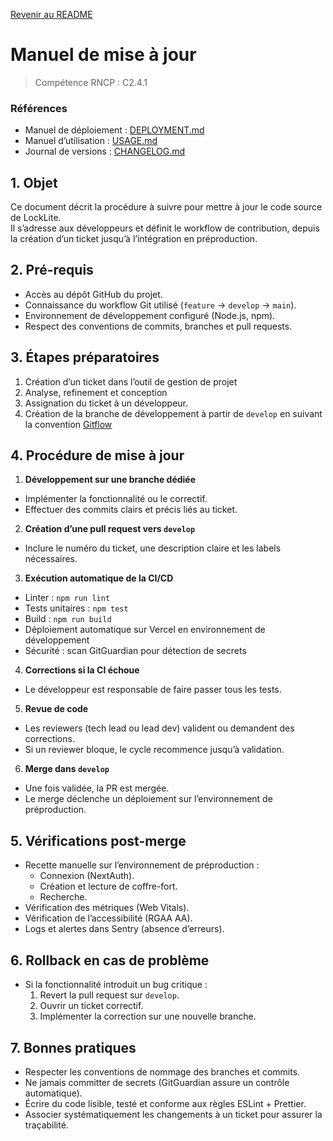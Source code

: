 [Revenir au README](README.md)

# Manuel de mise à jour

> Compétence RNCP : C2.4.1

### Références

- Manuel de déploiement : [DEPLOYMENT.md](DEPLOYMENT.md)
- Manuel d’utilisation : [USAGE.md](USAGE.md)
- Journal de versions : [CHANGELOG.md](CHANGELOG.md)

## 1. Objet

Ce document décrit la procédure à suivre pour mettre à jour le code source de LockLite.  
Il s’adresse aux développeurs et définit le workflow de contribution, depuis la création d’un ticket jusqu’à
l’intégration en préproduction.

## 2. Pré-requis

- Accès au dépôt GitHub du projet.
- Connaissance du workflow Git utilisé (`feature` → `develop` → `main`).
- Environnement de développement configuré (Node.js, npm).
- Respect des conventions de commits, branches et pull requests.

## 3. Étapes préparatoires

1. Création d’un ticket dans l’outil de gestion de projet
2. Analyse, refinement et conception
3. Assignation du ticket à un développeur.
4. Création de la branche de développement à partir de `develop` en suivant la
   convention [Gitflow](https://www.atlassian.com/fr/git/tutorials/comparing-workflows/gitflow-workflow)

## 4. Procédure de mise à jour

1. **Développement sur une branche dédiée**

- Implémenter la fonctionnalité ou le correctif.
- Effectuer des commits clairs et précis liés au ticket.

2. **Création d’une pull request vers `develop`**

- Inclure le numéro du ticket, une description claire et les labels nécessaires.

3. **Exécution automatique de la CI/CD**

- Linter : `npm run lint`
- Tests unitaires : `npm test`
- Build : `npm run build`
- Déploiement automatique sur Vercel en environnement de développement
- Sécurité : scan GitGuardian pour détection de secrets

4. **Corrections si la CI échoue**

- Le développeur est responsable de faire passer tous les tests.

5. **Revue de code**

- Les reviewers (tech lead ou lead dev) valident ou demandent des corrections.
- Si un reviewer bloque, le cycle recommence jusqu’à validation.

6. **Merge dans `develop`**

- Une fois validée, la PR est mergée.
- Le merge déclenche un déploiement sur l’environnement de préproduction.

## 5. Vérifications post-merge

- Recette manuelle sur l’environnement de préproduction :
  - Connexion (NextAuth).
  - Création et lecture de coffre-fort.
  - Recherche.
- Vérification des métriques (Web Vitals).
- Vérification de l’accessibilité (RGAA AA).
- Logs et alertes dans Sentry (absence d’erreurs).

## 6. Rollback en cas de problème

- Si la fonctionnalité introduit un bug critique :
  1. Revert la pull request sur `develop`.
  2. Ouvrir un ticket correctif.
  3. Implémenter la correction sur une nouvelle branche.

## 7. Bonnes pratiques

- Respecter les conventions de nommage des branches et commits.
- Ne jamais committer de secrets (GitGuardian assure un contrôle automatique).
- Écrire du code lisible, testé et conforme aux règles ESLint + Prettier.
- Associer systématiquement les changements à un ticket pour assurer la traçabilité.  
